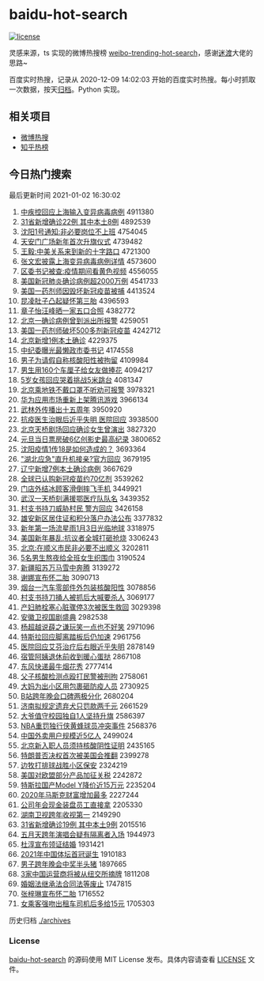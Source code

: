 # baidu-hot-search

[![license](https://img.shields.io/github/license/Arrackisarookie/baidu-hot-search)](https://github.com/Arrackisarookie/baidu-hot-search/blob/master/LICENSE)

灵感来源，ts 实现的微博热搜榜 [weibo-trending-hot-search](https://github.com/justjavac/weibo-trending-hot-search)，感谢[迷渡](https://github.com/justjavac)大佬的思路~

百度实时热搜，记录从 2020-12-09 14:02:03 开始的百度实时热搜。每小时抓取一次数据，按天[归档](./archives)。Python 实现。

## 相关项目
+ [微博热搜](https://github.com/Arrackisarookie/weibo-hot-search)
+ [知乎热榜](https://github.com/Arrackisarookie/zhihu-top-search)

## 今日热门搜索

<!-- Rank Begin -->

最后更新时间 2021-01-02 16:30:02

1. [中疾控回应上海输入变异病毒病例](http://www.baidu.com/baidu?cl=3&tn=SE_baiduhomet8_jmjb7mjw&rsv_dl=fyb_top&fr=top1000&wd=%D6%D0%BC%B2%BF%D8%BB%D8%D3%A6%C9%CF%BA%A3%CA%E4%C8%EB%B1%E4%D2%EC%B2%A1%B6%BE%B2%A1%C0%FD) 4911380
1. [31省新增确诊22例 其中本土8例](http://www.baidu.com/baidu?cl=3&tn=SE_baiduhomet8_jmjb7mjw&rsv_dl=fyb_top&fr=top1000&wd=31%CA%A1%D0%C2%D4%F6%C8%B7%D5%EF22%C0%FD%20%C6%E4%D6%D0%B1%BE%CD%C18%C0%FD) 4892539
1. [沈阳1号通知:非必要岗位不上班](http://www.baidu.com/baidu?cl=3&tn=SE_baiduhomet8_jmjb7mjw&rsv_dl=fyb_top&fr=top1000&wd=%C9%F2%D1%F41%BA%C5%CD%A8%D6%AA%3A%B7%C7%B1%D8%D2%AA%B8%DA%CE%BB%B2%BB%C9%CF%B0%E0) 4754045
1. [天安门广场新年首次升旗仪式](http://www.baidu.com/baidu?cl=3&tn=SE_baiduhomet8_jmjb7mjw&rsv_dl=fyb_top&fr=top1000&wd=%CC%EC%B0%B2%C3%C5%B9%E3%B3%A1%D0%C2%C4%EA%CA%D7%B4%CE%C9%FD%C6%EC%D2%C7%CA%BD) 4739482
1. [王毅:中美关系来到新的十字路口](http://www.baidu.com/baidu?cl=3&tn=SE_baiduhomet8_jmjb7mjw&rsv_dl=fyb_top&fr=top1000&wd=%CD%F5%D2%E3%3A%D6%D0%C3%C0%B9%D8%CF%B5%C0%B4%B5%BD%D0%C2%B5%C4%CA%AE%D7%D6%C2%B7%BF%DA) 4721300
1. [张文宏披露上海变异病毒病例详情](http://www.baidu.com/baidu?cl=3&tn=SE_baiduhomet8_jmjb7mjw&rsv_dl=fyb_top&fr=top1000&wd=%D5%C5%CE%C4%BA%EA%C5%FB%C2%B6%C9%CF%BA%A3%B1%E4%D2%EC%B2%A1%B6%BE%B2%A1%C0%FD%CF%EA%C7%E9) 4573600
1. [区委书记被查:疫情期间看黄色视频](http://www.baidu.com/baidu?cl=3&tn=SE_baiduhomet8_jmjb7mjw&rsv_dl=fyb_top&fr=top1000&wd=%C7%F8%CE%AF%CA%E9%BC%C7%B1%BB%B2%E9%3A%D2%DF%C7%E9%C6%DA%BC%E4%BF%B4%BB%C6%C9%AB%CA%D3%C6%B5) 4556055
1. [美国新冠肺炎确诊病例超2000万例](http://www.baidu.com/baidu?cl=3&tn=SE_baiduhomet8_jmjb7mjw&rsv_dl=fyb_top&fr=top1000&wd=%C3%C0%B9%FA%D0%C2%B9%DA%B7%CE%D1%D7%C8%B7%D5%EF%B2%A1%C0%FD%B3%AC2000%CD%F2%C0%FD) 4541733
1. [美国一药剂师因毁坏新冠疫苗被捕](http://www.baidu.com/baidu?cl=3&tn=SE_baiduhomet8_jmjb7mjw&rsv_dl=fyb_top&fr=top1000&wd=%C3%C0%B9%FA%D2%BB%D2%A9%BC%C1%CA%A6%D2%F2%BB%D9%BB%B5%D0%C2%B9%DA%D2%DF%C3%E7%B1%BB%B2%B6) 4413524
1. [昆凌肚子凸起疑怀第三胎](http://www.baidu.com/baidu?cl=3&tn=SE_baiduhomet8_jmjb7mjw&rsv_dl=fyb_top&fr=top1000&wd=%C0%A5%C1%E8%B6%C7%D7%D3%CD%B9%C6%F0%D2%C9%BB%B3%B5%DA%C8%FD%CC%A5) 4396593
1. [章子怡汪峰晒一家五口合照](http://www.baidu.com/baidu?cl=3&tn=SE_baiduhomet8_jmjb7mjw&rsv_dl=fyb_top&fr=top1000&wd=%D5%C2%D7%D3%E2%F9%CD%F4%B7%E5%C9%B9%D2%BB%BC%D2%CE%E5%BF%DA%BA%CF%D5%D5) 4382772
1. [北京一确诊病例曾到派出所报警](http://www.baidu.com/baidu?cl=3&tn=SE_baiduhomet8_jmjb7mjw&rsv_dl=fyb_top&fr=top1000&wd=%B1%B1%BE%A9%D2%BB%C8%B7%D5%EF%B2%A1%C0%FD%D4%F8%B5%BD%C5%C9%B3%F6%CB%F9%B1%A8%BE%AF) 4259051
1. [美国一药剂师破坏500多剂新冠疫苗](http://www.baidu.com/baidu?cl=3&tn=SE_baiduhomet8_jmjb7mjw&rsv_dl=fyb_top&fr=top1000&wd=%C3%C0%B9%FA%D2%BB%D2%A9%BC%C1%CA%A6%C6%C6%BB%B5500%B6%E0%BC%C1%D0%C2%B9%DA%D2%DF%C3%E7) 4242712
1. [北京新增1例本土确诊](http://www.baidu.com/baidu?cl=3&tn=SE_baiduhomet8_jmjb7mjw&rsv_dl=fyb_top&fr=top1000&wd=%B1%B1%BE%A9%D0%C2%D4%F61%C0%FD%B1%BE%CD%C1%C8%B7%D5%EF) 4229375
1. [中纪委曝光最懒政市委书记](http://www.baidu.com/baidu?cl=3&tn=SE_baiduhomet8_jmjb7mjw&rsv_dl=fyb_top&fr=top1000&wd=%D6%D0%BC%CD%CE%AF%C6%D8%B9%E2%D7%EE%C0%C1%D5%FE%CA%D0%CE%AF%CA%E9%BC%C7) 4174558
1. [男子为请假自称核酸阳性被拘留](http://www.baidu.com/baidu?cl=3&tn=SE_baiduhomet8_jmjb7mjw&rsv_dl=fyb_top&fr=top1000&wd=%C4%D0%D7%D3%CE%AA%C7%EB%BC%D9%D7%D4%B3%C6%BA%CB%CB%E1%D1%F4%D0%D4%B1%BB%BE%D0%C1%F4) 4109984
1. [男生用160个车厘子给女友做捧花](http://www.baidu.com/baidu?cl=3&tn=SE_baiduhomet8_jmjb7mjw&rsv_dl=fyb_top&fr=top1000&wd=%C4%D0%C9%FA%D3%C3160%B8%F6%B3%B5%C0%E5%D7%D3%B8%F8%C5%AE%D3%D1%D7%F6%C5%F5%BB%A8) 4094217
1. [5岁女孩回应哭着挑战5米跳台](http://www.baidu.com/baidu?cl=3&tn=SE_baiduhomet8_jmjb7mjw&rsv_dl=fyb_top&fr=top1000&wd=5%CB%EA%C5%AE%BA%A2%BB%D8%D3%A6%BF%DE%D7%C5%CC%F4%D5%BD5%C3%D7%CC%F8%CC%A8) 4081347
1. [北京乘地铁不戴口罩不听劝可报警](http://www.baidu.com/baidu?cl=3&tn=SE_baiduhomet8_jmjb7mjw&rsv_dl=fyb_top&fr=top1000&wd=%B1%B1%BE%A9%B3%CB%B5%D8%CC%FA%B2%BB%B4%F7%BF%DA%D5%D6%B2%BB%CC%FD%C8%B0%BF%C9%B1%A8%BE%AF) 3978321
1. [华为应用市场重新上架腾讯游戏](http://www.baidu.com/baidu?cl=3&tn=SE_baiduhomet8_jmjb7mjw&rsv_dl=fyb_top&fr=top1000&wd=%BB%AA%CE%AA%D3%A6%D3%C3%CA%D0%B3%A1%D6%D8%D0%C2%C9%CF%BC%DC%CC%DA%D1%B6%D3%CE%CF%B7) 3966134
1. [武林外传播出十五周年](http://www.baidu.com/baidu?cl=3&tn=SE_baiduhomet8_jmjb7mjw&rsv_dl=fyb_top&fr=top1000&wd=%CE%E4%C1%D6%CD%E2%B4%AB%B2%A5%B3%F6%CA%AE%CE%E5%D6%DC%C4%EA) 3950920
1. [抗疫医生治眼后近乎失明 医院回应](http://www.baidu.com/baidu?cl=3&tn=SE_baiduhomet8_jmjb7mjw&rsv_dl=fyb_top&fr=top1000&wd=%BF%B9%D2%DF%D2%BD%C9%FA%D6%CE%D1%DB%BA%F3%BD%FC%BA%F5%CA%A7%C3%F7%20%D2%BD%D4%BA%BB%D8%D3%A6) 3938500
1. [北京天桥剧场回应确诊女生曾演出](http://www.baidu.com/baidu?cl=3&tn=SE_baiduhomet8_jmjb7mjw&rsv_dl=fyb_top&fr=top1000&wd=%B1%B1%BE%A9%CC%EC%C7%C5%BE%E7%B3%A1%BB%D8%D3%A6%C8%B7%D5%EF%C5%AE%C9%FA%D4%F8%D1%DD%B3%F6) 3827320
1. [元旦当日票房破6亿创影史最高纪录](http://www.baidu.com/baidu?cl=3&tn=SE_baiduhomet8_jmjb7mjw&rsv_dl=fyb_top&fr=top1000&wd=%D4%AA%B5%A9%B5%B1%C8%D5%C6%B1%B7%BF%C6%C66%D2%DA%B4%B4%D3%B0%CA%B7%D7%EE%B8%DF%BC%CD%C2%BC) 3800652
1. [沈阳疫情1传18是如何造成的？](http://www.baidu.com/baidu?cl=3&tn=SE_baiduhomet8_jmjb7mjw&rsv_dl=fyb_top&fr=top1000&wd=%C9%F2%D1%F4%D2%DF%C7%E91%B4%AB18%CA%C7%C8%E7%BA%CE%D4%EC%B3%C9%B5%C4%A3%BF) 3693364
1. ["湖北应急"直升机接亲?官方回应](http://www.baidu.com/baidu?cl=3&tn=SE_baiduhomet8_jmjb7mjw&rsv_dl=fyb_top&fr=top1000&wd=%22%BA%FE%B1%B1%D3%A6%BC%B1%22%D6%B1%C9%FD%BB%FA%BD%D3%C7%D7%3F%B9%D9%B7%BD%BB%D8%D3%A6) 3679195
1. [辽宁新增7例本土确诊病例](http://www.baidu.com/baidu?cl=3&tn=SE_baiduhomet8_jmjb7mjw&rsv_dl=fyb_top&fr=top1000&wd=%C1%C9%C4%FE%D0%C2%D4%F67%C0%FD%B1%BE%CD%C1%C8%B7%D5%EF%B2%A1%C0%FD) 3667629
1. [全球已认购新冠疫苗约70亿剂](http://www.baidu.com/baidu?cl=3&tn=SE_baiduhomet8_jmjb7mjw&rsv_dl=fyb_top&fr=top1000&wd=%C8%AB%C7%F2%D2%D1%C8%CF%B9%BA%D0%C2%B9%DA%D2%DF%C3%E7%D4%BC70%D2%DA%BC%C1) 3539262
1. [门店外结冰顾客滑倒摔飞手机](http://www.baidu.com/baidu?cl=3&tn=SE_baiduhomet8_jmjb7mjw&rsv_dl=fyb_top&fr=top1000&wd=%C3%C5%B5%EA%CD%E2%BD%E1%B1%F9%B9%CB%BF%CD%BB%AC%B5%B9%CB%A4%B7%C9%CA%D6%BB%FA) 3449921
1. [武汉一天桥刻满援鄂医疗队队名](http://www.baidu.com/baidu?cl=3&tn=SE_baiduhomet8_jmjb7mjw&rsv_dl=fyb_top&fr=top1000&wd=%CE%E4%BA%BA%D2%BB%CC%EC%C7%C5%BF%CC%C2%FA%D4%AE%B6%F5%D2%BD%C1%C6%B6%D3%B6%D3%C3%FB) 3439352
1. [村支书持刀威胁村民 警方回应](http://www.baidu.com/baidu?cl=3&tn=SE_baiduhomet8_jmjb7mjw&rsv_dl=fyb_top&fr=top1000&wd=%B4%E5%D6%A7%CA%E9%B3%D6%B5%B6%CD%FE%D0%B2%B4%E5%C3%F1%20%BE%AF%B7%BD%BB%D8%D3%A6) 3426158
1. [雄安新区居住证和积分落户办法公布](http://www.baidu.com/baidu?cl=3&tn=SE_baiduhomet8_jmjb7mjw&rsv_dl=fyb_top&fr=top1000&wd=%D0%DB%B0%B2%D0%C2%C7%F8%BE%D3%D7%A1%D6%A4%BA%CD%BB%FD%B7%D6%C2%E4%BB%A7%B0%EC%B7%A8%B9%AB%B2%BC) 3377832
1. [新年第一场流星雨1月3日光临地球](http://www.baidu.com/baidu?cl=3&tn=SE_baiduhomet8_jmjb7mjw&rsv_dl=fyb_top&fr=top1000&wd=%D0%C2%C4%EA%B5%DA%D2%BB%B3%A1%C1%F7%D0%C7%D3%EA1%D4%C23%C8%D5%B9%E2%C1%D9%B5%D8%C7%F2) 3318975
1. [美国新年暴乱:抗议者全城打砸抢烧](http://www.baidu.com/baidu?cl=3&tn=SE_baiduhomet8_jmjb7mjw&rsv_dl=fyb_top&fr=top1000&wd=%C3%C0%B9%FA%D0%C2%C4%EA%B1%A9%C2%D2%3A%BF%B9%D2%E9%D5%DF%C8%AB%B3%C7%B4%F2%D4%D2%C7%C0%C9%D5) 3306243
1. [北京:在顺义市民非必要不出顺义](http://www.baidu.com/baidu?cl=3&tn=SE_baiduhomet8_jmjb7mjw&rsv_dl=fyb_top&fr=top1000&wd=%B1%B1%BE%A9%3A%D4%DA%CB%B3%D2%E5%CA%D0%C3%F1%B7%C7%B1%D8%D2%AA%B2%BB%B3%F6%CB%B3%D2%E5) 3202811
1. [5名男生熬夜给全班女生织围巾](http://www.baidu.com/baidu?cl=3&tn=SE_baiduhomet8_jmjb7mjw&rsv_dl=fyb_top&fr=top1000&wd=5%C3%FB%C4%D0%C9%FA%B0%BE%D2%B9%B8%F8%C8%AB%B0%E0%C5%AE%C9%FA%D6%AF%CE%A7%BD%ED) 3190524
1. [新疆昭苏万马雪中奔腾](http://www.baidu.com/baidu?cl=3&tn=SE_baiduhomet8_jmjb7mjw&rsv_dl=fyb_top&fr=top1000&wd=%D0%C2%BD%AE%D5%D1%CB%D5%CD%F2%C2%ED%D1%A9%D6%D0%B1%BC%CC%DA) 3139272
1. [谢娜宣布怀二胎](http://www.baidu.com/baidu?cl=3&tn=SE_baiduhomet8_jmjb7mjw&rsv_dl=fyb_top&fr=top1000&wd=%D0%BB%C4%C8%D0%FB%B2%BC%BB%B3%B6%FE%CC%A5) 3090713
1. [烟台一汽车零部件外包装核酸阳性](http://www.baidu.com/baidu?cl=3&tn=SE_baiduhomet8_jmjb7mjw&rsv_dl=fyb_top&fr=top1000&wd=%D1%CC%CC%A8%D2%BB%C6%FB%B3%B5%C1%E3%B2%BF%BC%FE%CD%E2%B0%FC%D7%B0%BA%CB%CB%E1%D1%F4%D0%D4) 3078856
1. [村支书持刀捅人被抓后大喊要杀人](http://www.baidu.com/baidu?cl=3&tn=SE_baiduhomet8_jmjb7mjw&rsv_dl=fyb_top&fr=top1000&wd=%B4%E5%D6%A7%CA%E9%B3%D6%B5%B6%CD%B1%C8%CB%B1%BB%D7%A5%BA%F3%B4%F3%BA%B0%D2%AA%C9%B1%C8%CB) 3069177
1. [产妇肺栓塞心脏骤停3次被医生救回](http://www.baidu.com/baidu?cl=3&tn=SE_baiduhomet8_jmjb7mjw&rsv_dl=fyb_top&fr=top1000&wd=%B2%FA%B8%BE%B7%CE%CB%A8%C8%FB%D0%C4%D4%E0%D6%E8%CD%A33%B4%CE%B1%BB%D2%BD%C9%FA%BE%C8%BB%D8) 3029398
1. [安徽卫视国剧盛典](http://www.baidu.com/baidu?cl=3&tn=SE_baiduhomet8_jmjb7mjw&rsv_dl=fyb_top&fr=top1000&wd=%B0%B2%BB%D5%CE%C0%CA%D3%B9%FA%BE%E7%CA%A2%B5%E4) 2982538
1. [杨超越说薛之谦玩笑一点也不好笑](http://www.baidu.com/baidu?cl=3&tn=SE_baiduhomet8_jmjb7mjw&rsv_dl=fyb_top&fr=top1000&wd=%D1%EE%B3%AC%D4%BD%CB%B5%D1%A6%D6%AE%C7%AB%CD%E6%D0%A6%D2%BB%B5%E3%D2%B2%B2%BB%BA%C3%D0%A6) 2971096
1. [特斯拉回应脚离踏板后仍加速](http://www.baidu.com/baidu?cl=3&tn=SE_baiduhomet8_jmjb7mjw&rsv_dl=fyb_top&fr=top1000&wd=%CC%D8%CB%B9%C0%AD%BB%D8%D3%A6%BD%C5%C0%EB%CC%A4%B0%E5%BA%F3%C8%D4%BC%D3%CB%D9) 2961756
1. [医院回应艾芬治疗后右眼近乎失明](http://www.baidu.com/baidu?cl=3&tn=SE_baiduhomet8_jmjb7mjw&rsv_dl=fyb_top&fr=top1000&wd=%D2%BD%D4%BA%BB%D8%D3%A6%B0%AC%B7%D2%D6%CE%C1%C6%BA%F3%D3%D2%D1%DB%BD%FC%BA%F5%CA%A7%C3%F7) 2878149
1. [宿管阿姨退休前收到暖心蛋挞](http://www.baidu.com/baidu?cl=3&tn=SE_baiduhomet8_jmjb7mjw&rsv_dl=fyb_top&fr=top1000&wd=%CB%DE%B9%DC%B0%A2%D2%CC%CD%CB%D0%DD%C7%B0%CA%D5%B5%BD%C5%AF%D0%C4%B5%B0%CC%A2) 2867108
1. [东风快递最牛烟花秀](http://www.baidu.com/baidu?cl=3&tn=SE_baiduhomet8_jmjb7mjw&rsv_dl=fyb_top&fr=top1000&wd=%B6%AB%B7%E7%BF%EC%B5%DD%D7%EE%C5%A3%D1%CC%BB%A8%D0%E3) 2777414
1. [父子核酸检测点殴打民警被刑拘](http://www.baidu.com/baidu?cl=3&tn=SE_baiduhomet8_jmjb7mjw&rsv_dl=fyb_top&fr=top1000&wd=%B8%B8%D7%D3%BA%CB%CB%E1%BC%EC%B2%E2%B5%E3%C5%B9%B4%F2%C3%F1%BE%AF%B1%BB%D0%CC%BE%D0) 2758061
1. [大妈为出小区用包裹砸防疫人员](http://www.baidu.com/baidu?cl=3&tn=SE_baiduhomet8_jmjb7mjw&rsv_dl=fyb_top&fr=top1000&wd=%B4%F3%C2%E8%CE%AA%B3%F6%D0%A1%C7%F8%D3%C3%B0%FC%B9%FC%D4%D2%B7%C0%D2%DF%C8%CB%D4%B1) 2730925
1. [B站跨年晚会口碑两极分化](http://www.baidu.com/baidu?cl=3&tn=SE_baiduhomet8_jmjb7mjw&rsv_dl=fyb_top&fr=top1000&wd=B%D5%BE%BF%E7%C4%EA%CD%ED%BB%E1%BF%DA%B1%AE%C1%BD%BC%AB%B7%D6%BB%AF) 2680204
1. [济南拟规定遗弃犬只罚款两千元](http://www.baidu.com/baidu?cl=3&tn=SE_baiduhomet8_jmjb7mjw&rsv_dl=fyb_top&fr=top1000&wd=%BC%C3%C4%CF%C4%E2%B9%E6%B6%A8%D2%C5%C6%FA%C8%AE%D6%BB%B7%A3%BF%EE%C1%BD%C7%A7%D4%AA) 2661529
1. [大爷值守校园独自1人坚持升旗](http://www.baidu.com/baidu?cl=3&tn=SE_baiduhomet8_jmjb7mjw&rsv_dl=fyb_top&fr=top1000&wd=%B4%F3%D2%AF%D6%B5%CA%D8%D0%A3%D4%B0%B6%C0%D7%D41%C8%CB%BC%E1%B3%D6%C9%FD%C6%EC) 2586397
1. [NBA重罚独行侠黄蜂球员冲突事件](http://www.baidu.com/baidu?cl=3&tn=SE_baiduhomet8_jmjb7mjw&rsv_dl=fyb_top&fr=top1000&wd=NBA%D6%D8%B7%A3%B6%C0%D0%D0%CF%C0%BB%C6%B7%E4%C7%F2%D4%B1%B3%E5%CD%BB%CA%C2%BC%FE) 2568376
1. [中国外卖用户规模近5亿人](http://www.baidu.com/baidu?cl=3&tn=SE_baiduhomet8_jmjb7mjw&rsv_dl=fyb_top&fr=top1000&wd=%D6%D0%B9%FA%CD%E2%C2%F4%D3%C3%BB%A7%B9%E6%C4%A3%BD%FC5%D2%DA%C8%CB) 2499024
1. [北京新入职人员须持核酸阴性证明](http://www.baidu.com/baidu?cl=3&tn=SE_baiduhomet8_jmjb7mjw&rsv_dl=fyb_top&fr=top1000&wd=%B1%B1%BE%A9%D0%C2%C8%EB%D6%B0%C8%CB%D4%B1%D0%EB%B3%D6%BA%CB%CB%E1%D2%F5%D0%D4%D6%A4%C3%F7) 2435165
1. [特朗普否决权首次被美国会推翻](http://www.baidu.com/baidu?cl=3&tn=SE_baiduhomet8_jmjb7mjw&rsv_dl=fyb_top&fr=top1000&wd=%CC%D8%C0%CA%C6%D5%B7%F1%BE%F6%C8%A8%CA%D7%B4%CE%B1%BB%C3%C0%B9%FA%BB%E1%CD%C6%B7%AD) 2399278
1. [边牧打排球战胜小区保安](http://www.baidu.com/baidu?cl=3&tn=SE_baiduhomet8_jmjb7mjw&rsv_dl=fyb_top&fr=top1000&wd=%B1%DF%C4%C1%B4%F2%C5%C5%C7%F2%D5%BD%CA%A4%D0%A1%C7%F8%B1%A3%B0%B2) 2324219
1. [美国对欧盟部分产品加征关税](http://www.baidu.com/baidu?cl=3&tn=SE_baiduhomet8_jmjb7mjw&rsv_dl=fyb_top&fr=top1000&wd=%C3%C0%B9%FA%B6%D4%C5%B7%C3%CB%B2%BF%B7%D6%B2%FA%C6%B7%BC%D3%D5%F7%B9%D8%CB%B0) 2242872
1. [特斯拉国产Model Y降价近15万元](http://www.baidu.com/baidu?cl=3&tn=SE_baiduhomet8_jmjb7mjw&rsv_dl=fyb_top&fr=top1000&wd=%CC%D8%CB%B9%C0%AD%B9%FA%B2%FAModel%20Y%BD%B5%BC%DB%BD%FC15%CD%F2%D4%AA) 2235204
1. [2020年马斯克财富增加最多](http://www.baidu.com/baidu?cl=3&tn=SE_baiduhomet8_jmjb7mjw&rsv_dl=fyb_top&fr=top1000&wd=2020%C4%EA%C2%ED%CB%B9%BF%CB%B2%C6%B8%BB%D4%F6%BC%D3%D7%EE%B6%E0) 2227244
1. [公司年会现金装盘员工直接拿](http://www.baidu.com/baidu?cl=3&tn=SE_baiduhomet8_jmjb7mjw&rsv_dl=fyb_top&fr=top1000&wd=%B9%AB%CB%BE%C4%EA%BB%E1%CF%D6%BD%F0%D7%B0%C5%CC%D4%B1%B9%A4%D6%B1%BD%D3%C4%C3) 2205330
1. [湖南卫视跨年收视第一](http://www.baidu.com/baidu?cl=3&tn=SE_baiduhomet8_jmjb7mjw&rsv_dl=fyb_top&fr=top1000&wd=%BA%FE%C4%CF%CE%C0%CA%D3%BF%E7%C4%EA%CA%D5%CA%D3%B5%DA%D2%BB) 2149290
1. [31省新增确诊19例 其中本土9例](http://www.baidu.com/baidu?cl=3&tn=SE_baiduhomet8_jmjb7mjw&rsv_dl=fyb_top&fr=top1000&wd=31%CA%A1%D0%C2%D4%F6%C8%B7%D5%EF19%C0%FD%20%C6%E4%D6%D0%B1%BE%CD%C19%C0%FD) 2015516
1. [五月天跨年演唱会疑有隔离者入场](http://www.baidu.com/baidu?cl=3&tn=SE_baiduhomet8_jmjb7mjw&rsv_dl=fyb_top&fr=top1000&wd=%CE%E5%D4%C2%CC%EC%BF%E7%C4%EA%D1%DD%B3%AA%BB%E1%D2%C9%D3%D0%B8%F4%C0%EB%D5%DF%C8%EB%B3%A1) 1944973
1. [杜淳宣布领证结婚](http://www.baidu.com/baidu?cl=3&tn=SE_baiduhomet8_jmjb7mjw&rsv_dl=fyb_top&fr=top1000&wd=%B6%C5%B4%BE%D0%FB%B2%BC%C1%EC%D6%A4%BD%E1%BB%E9) 1931421
1. [2021年中国体坛首冠诞生](http://www.baidu.com/baidu?cl=3&tn=SE_baiduhomet8_jmjb7mjw&rsv_dl=fyb_top&fr=top1000&wd=2021%C4%EA%D6%D0%B9%FA%CC%E5%CC%B3%CA%D7%B9%DA%B5%AE%C9%FA) 1910183
1. [男子跨年晚会中奖半头猪](http://www.baidu.com/baidu?cl=3&tn=SE_baiduhomet8_jmjb7mjw&rsv_dl=fyb_top&fr=top1000&wd=%C4%D0%D7%D3%BF%E7%C4%EA%CD%ED%BB%E1%D6%D0%BD%B1%B0%EB%CD%B7%D6%ED) 1897665
1. [3家中国运营商将被从纽交所摘牌](http://www.baidu.com/baidu?cl=3&tn=SE_baiduhomet8_jmjb7mjw&rsv_dl=fyb_top&fr=top1000&wd=3%BC%D2%D6%D0%B9%FA%D4%CB%D3%AA%C9%CC%BD%AB%B1%BB%B4%D3%C5%A6%BD%BB%CB%F9%D5%AA%C5%C6) 1811208
1. [婚姻法继承法合同法等废止](http://www.baidu.com/baidu?cl=3&tn=SE_baiduhomet8_jmjb7mjw&rsv_dl=fyb_top&fr=top1000&wd=%BB%E9%D2%F6%B7%A8%BC%CC%B3%D0%B7%A8%BA%CF%CD%AC%B7%A8%B5%C8%B7%CF%D6%B9) 1747815
1. [张梓琳宣布怀二胎](http://www.baidu.com/baidu?cl=3&tn=SE_baiduhomet8_jmjb7mjw&rsv_dl=fyb_top&fr=top1000&wd=%D5%C5%E8%F7%C1%D5%D0%FB%B2%BC%BB%B3%B6%FE%CC%A5) 1716552
1. [女乘客强吻出租车司机后多给15元](http://www.baidu.com/baidu?cl=3&tn=SE_baiduhomet8_jmjb7mjw&rsv_dl=fyb_top&fr=top1000&wd=%C5%AE%B3%CB%BF%CD%C7%BF%CE%C7%B3%F6%D7%E2%B3%B5%CB%BE%BB%FA%BA%F3%B6%E0%B8%F815%D4%AA) 1705303
<!-- Rank End -->

历史归档 [./archives](./archives)

### License

[baidu-hot-search](https://github.com/Arrackisarookie/baidu-hot-search) 的源码使用 MIT License 发布。具体内容请查看 [LICENSE](./LICENSE) 文件。
